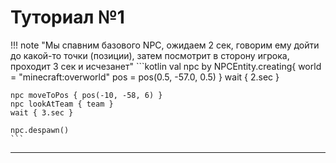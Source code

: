 # Туториал №1

!!! note "Мы спавним базового NPC, ожидаем 2 сек, говорим ему дойти до какой-то точки (позиции), затем посмотрит в сторону игрока, проходит 3 сек и исчезанет"
    ```kotlin
    val npc by NPCEntity.creating{
        world = "minecraft:overworld"
        pos = pos(0.5, -57.0, 0.5)
    }
    wait { 2.sec }
    
    npc moveToPos { pos(-10, -58, 6) }
    npc lookAtTeam { team }
    wait { 3.sec }
    
    npc.despawn()
    ```

---